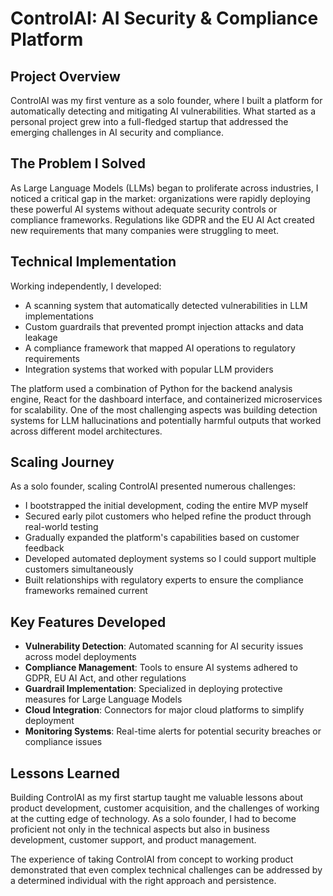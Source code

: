 # ControlAI: AI Security & Compliance Platform

## Project Overview

ControlAI was my first venture as a solo founder, where I built a platform for automatically detecting and mitigating AI vulnerabilities. What started as a personal project grew into a full-fledged startup that addressed the emerging challenges in AI security and compliance.

## The Problem I Solved

As Large Language Models (LLMs) began to proliferate across industries, I noticed a critical gap in the market: organizations were rapidly deploying these powerful AI systems without adequate security controls or compliance frameworks. Regulations like GDPR and the EU AI Act created new requirements that many companies were struggling to meet.

## Technical Implementation

Working independently, I developed:

- A scanning system that automatically detected vulnerabilities in LLM implementations
- Custom guardrails that prevented prompt injection attacks and data leakage
- A compliance framework that mapped AI operations to regulatory requirements
- Integration systems that worked with popular LLM providers

The platform used a combination of Python for the backend analysis engine, React for the dashboard interface, and containerized microservices for scalability. One of the most challenging aspects was building detection systems for LLM hallucinations and potentially harmful outputs that worked across different model architectures.

## Scaling Journey

As a solo founder, scaling ControlAI presented numerous challenges:

- I bootstrapped the initial development, coding the entire MVP myself
- Secured early pilot customers who helped refine the product through real-world testing
- Gradually expanded the platform's capabilities based on customer feedback
- Developed automated deployment systems so I could support multiple customers simultaneously
- Built relationships with regulatory experts to ensure the compliance frameworks remained current

## Key Features Developed

- **Vulnerability Detection**: Automated scanning for AI security issues across model deployments
- **Compliance Management**: Tools to ensure AI systems adhered to GDPR, EU AI Act, and other regulations
- **Guardrail Implementation**: Specialized in deploying protective measures for Large Language Models
- **Cloud Integration**: Connectors for major cloud platforms to simplify deployment
- **Monitoring Systems**: Real-time alerts for potential security breaches or compliance issues

## Lessons Learned

Building ControlAI as my first startup taught me valuable lessons about product development, customer acquisition, and the challenges of working at the cutting edge of technology. As a solo founder, I had to become proficient not only in the technical aspects but also in business development, customer support, and product management.

The experience of taking ControlAI from concept to working product demonstrated that even complex technical challenges can be addressed by a determined individual with the right approach and persistence. 